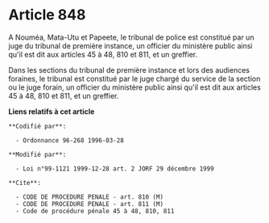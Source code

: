 # Article 848

A Nouméa, Mata-Utu et Papeete, le tribunal de police est constitué par un juge du tribunal de première instance, un officier
du ministère public ainsi qu'il est dit aux articles 45 à 48, 810 et 811, et un greffier.

Dans les sections du tribunal de première instance et lors des audiences foraines, le tribunal est constitué par le juge
chargé du service de la section ou le juge forain, un officier du ministère public ainsi qu'il est dit aux articles 45 à 48,
810 et 811, et un greffier.

**Liens relatifs à cet article**

	**Codifié par**:

	  - Ordonnance 96-268 1996-03-28

	**Modifié par**:

	  - Loi n°99-1121 1999-12-28 art. 2 JORF 29 décembre 1999

	**Cite**:

	  - CODE DE PROCEDURE PENALE - art. 810 (M)
	  - CODE DE PROCEDURE PENALE - art. 811 (M)
	  - Code de procédure pénale 45 à 48, 810, 811
